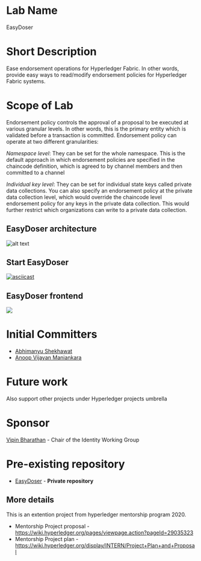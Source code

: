 # Lab Name
EasyDoser

# Short Description
Ease endorsement operations for Hyperledger Fabric. In other words, provide easy ways to read/modify endorsement policies for Hyperledger Fabric systems.

# Scope of Lab
Endorsement policy controls the approval of a proposal to be executed at various granular levels.
In other words, this is the primary entity which is validated before a transaction is committed.
Endorsement policy can operate at two different granularities:

_Namespace level_: They can be set for the whole namespace.
This is the default approach in which endorsement policies are specified in the chaincode definition, which is agreed to by channel members and then committed to a channel

_Individual key level_: They can be set for individual state keys called private data collections. You can also specify an endorsement policy at the private data collection level, which would override the chaincode level endorsement policy for any keys in the private data collection.
This would further restrict which organizations can write to a private data collection.

## EasyDoser architecture
![alt text](https://cacoo.com/diagrams/3M6r1235YWmvGCyb-1ABD5.png)

## Start EasyDoser
[![asciicast](https://asciinema.org/a/355175.svg)](https://asciinema.org/a/355175)

## EasyDoser frontend
<img src="https://imgur.com/8cDvWSN.gif"/>

# Initial Committers
 - [Abhimanyu Shekhawat](https://github.com/Abhimanyu121)
 - [Anoop Vijayan Maniankara](https://github.com/maniankara)

# Future work
Also support other projects under Hyperledger projects umbrella

# Sponsor
[Vipin Bharathan](vipinsun@gmail.com) - Chair of the Identity Working Group

# Pre-existing repository
 - [EasyDoser](https://github.com/maniankara/hyperledger-easydoser) - **Private repository**

## More details
This is an extention project from hyperledger mentorship program 2020.
* Mentorship Project proposal - https://wiki.hyperledger.org/pages/viewpage.action?pageId=29035323
* Mentorship Project plan - https://wiki.hyperledger.org/display/INTERN/Project+Plan+and+Proposal